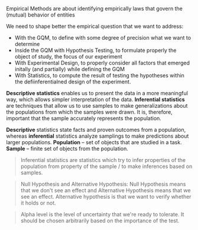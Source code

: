 Empirical Methods are about identifying empirically laws that govern the (mutual) behavior of entities

We need to shape better the empirical question that we want to address:
- With the GQM, to define with some degree of precision what we want to determine
- Inside the GQM with Hypothesis Testing, to formulate properly the object of study, the focus of our experiment
- With Experimental Design, to properly consider all factors that emerged initally (and partially) while defining the GQM
- With Statistics, to compute the result of testing the hypotheses within the defiinferentialned design of the experiment.

**Descriptive statistics** enables us to present the data in a more meaningful way, which allows simpler interpretation of the data.
**Inferential statistics** are techniques that allow us to use samples to make generalizations about the populations from which the samples were drawn. It is, therefore, important that the sample accurately represents the population.

**Descriptive** statistics state facts and proven outcomes from a population, whereas **inferential** statistics analyze samplings to make predictions about larger populations.
**Population** – set of objects that are studied in a task.
**Sample** – finite set of objects from the population.

> Inferential statistics are statistics which try to infer properties of the population from property of the sample / to make inferences based on samples.

> Null Hypothesis and Alternative Hypothesis:
> Null Hypothesis means that we don't see an effect and Alternative Hypothesis means that we see an effect.
> Alternative hypothesis is that we want to verify whether it holds or not.

> Alpha level is the level of uncertainty that we're ready to tolerate. It should be chosen arbitrarily based on the importance of the test.